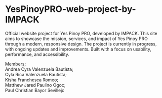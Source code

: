 # YesPinoyPRO-web-project-by-IMPACK
Official website project for Yes Pinoy PRO, developed by IMPACK. This site aims to showcase the mission, services, and impact of Yes Pinoy PRO through a modern, responsive design. The project is currently in progress, with ongoing updates and improvements. Built with a focus on usability, performance, and accessibility.

Members;                  
Andrea Cyra Valenzuela Bautista;       
Cyla Rica Valenzuela Bautista;         
Kisha Franchesca Romeo;                
Matthew Jared Paulino Ogoc;            
Paul Christian Bayor Sevillejo        
